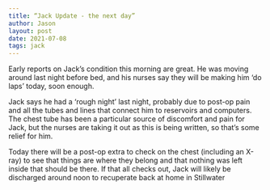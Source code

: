 ```yaml
---
title: “Jack Update - the next day”
author: Jason
layout: post
date: 2021-07-08
tags: jack
---
```


Early reports on Jack’s condition this morning are great.  He was moving around last night before bed, and his nurses say they will be making him ‘do laps’ today, soon enough.

Jack says he had a ‘rough night’ last night, probably due to post-op pain and all the tubes and lines that connect him to reservoirs and computers.  The chest tube has been a particular source of discomfort and pain for Jack, but the nurses are taking it out as this is being written, so that’s some relief for him.

Today there will be a post-op extra to check on the chest (including an X-ray) to see that things are where they belong and that nothing was left inside that should be there.  If that all checks out, Jack will likely be discharged around noon to recuperate back at home in Stillwater

<!--
SYNTAX FOR IMAGES
* use services to create JPG and to create thumbnail that is 720px wide

[![ALT-TEXT](/assets/images/filename-thumbnail.jpg)](/assets/images/filename.jpg)
-->

<!--
SYNTAX FOR VIDEO
* convert MOV to mp4 using VLC

<video width="480" height="320" controls="controls">
  <source src="/assets/media/filename.m4v" type="video/mp4">
</video>
-->

